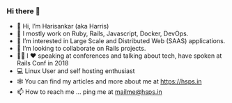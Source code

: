 ### Hi there 👋

- 👋 Hi, I’m Harisankar (aka Harris)
- 🔭 I mostly work on Ruby, Rails, Javascript, Docker, DevOps.
- 👀 I’m interested in Large Scale and Distributed Web (SAAS) applications.
- 💞️ I’m looking to collaborate on Rails projects.
- 🧑‍🏫 I ❤️ speaking at conferences and talking about tech, have spoken at Rails Conf in 2018
- 💻 Linux User and self hosting enthusiast
- 🕸️ You can find my articles and more about me at https://hsps.in
- 📫 How to reach me ... ping me at mailme@hsps.in

<!--
**coderhs/coderhs** is a ✨ _special_ ✨ repository because its `README.md` (this file) appears on your GitHub profile.

Here are some ideas to get you started:

- 🔭 I’m currently working on ...
- 🌱 I’m currently learning ...
- 👯 I’m looking to collaborate on ...
- 🤔 I’m looking for help with ...
- 💬 Ask me about ...
- 📫 How to reach me: ...
- 😄 Pronouns: ...
- ⚡ Fun fact: ...
-->
